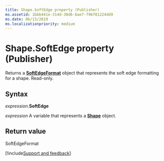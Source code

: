 ```yaml
---
title: Shape.SoftEdge property (Publisher)
ms.assetid: 1bbb441e-314d-30d6-bae7-f96f81224dd9
ms.date: 06/13/2019
ms.localizationpriority: medium
---
```



# Shape.SoftEdge property (Publisher)

Returns a **[SoftEdgeFormat](Publisher.softedgeformat.md)** object that represents the soft edge formatting for a shape. Read-only.


## Syntax

_expression_.**SoftEdge**

_expression_ A variable that represents a **[Shape](Publisher.Shape.md)** object.


## Return value

SoftEdgeFormat



[!include[Support and feedback](~/includes/feedback-boilerplate.md)]